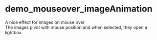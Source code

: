 # demo_mouseover_imageAnimation
A nice effect for images on mouse over  
The images pivot with mouse position and when selected, they open a lightbox.
